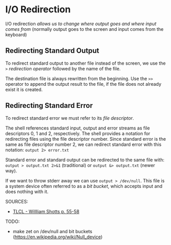 # I/O Redirection

I/O redirection *allows us to change where output goes and where input comes from* (normally output goes to the screen and input comes from the keyboard)

## Redirecting Standard Output
To redirect standard output to another file instead of the screen, we use the `>` *redirection operator* followed by the name of the file. 

The destination file is always rewritten from the beginning. Use the `>>` operator to append the output result to the file, if the file does not already exist it is created.

## Redirecting Standard Error
To redirect standard error we must refer to its *file descriptor*.

The shell references standard input, output and error streams as file descriptors 0, 1 and 2, respectively. The shell provides a notation for redirecting files using the file descriptor number. Since standard error is the same as file descriptor number 2, we can redirect standard error with this notation: `output 2> error.txt`

Standard error and standard output can be redirected to the same file with: `output > output.txt 2>&1` (traditional) or `output &> output.txt` (newer way).

If we want to throw stderr away we can use `output > /dev/null`. This file is a system device often referred to as a *bit bucket*, which accepts input and does nothing with it.

SOURCES:
* [TLCL - Willliam Shotts p. 55-58](https://linuxcommand.org/tlcl.php)

TODO:
* make zet on /dev/null and bit buckets (https://en.wikipedia.org/wiki/Null_device)